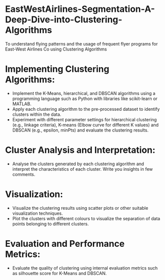 # EastWestAirlines-Segmentation-A-Deep-Dive-into-Clustering-Algorithms
To understand flying patterns and the usage of frequent flyer programs for East-West Airlines Co using Clustering Algorithms

# Implementing Clustering Algorithms:
* Implement the K-Means, hierarchical, and DBSCAN algorithms using a programming language such as Python with libraries like scikit-learn or MATLAB.
* Apply each clustering algorithm to the pre-processed dataset to identify clusters within the data.
* Experiment with different parameter settings for hierarchical clustering (e.g., linkage criteria), K-means (Elbow curve for different K values) and DBSCAN (e.g., epsilon, minPts) and evaluate the clustering results.

# Cluster Analysis and Interpretation:
* Analyse the clusters generated by each clustering algorithm and interpret the characteristics of each cluster. Write you insights in few comments.

# Visualization:
* Visualize the clustering results using scatter plots or other suitable visualization techniques.
* Plot the clusters with different colours to visualize the separation of data points belonging to different clusters.

# Evaluation and Performance Metrics:
* Evaluate the quality of clustering using internal evaluation metrics such as silhouette score for K-Means and DBSCAN.

